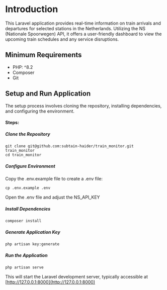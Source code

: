 # Introduction
This Laravel application provides real-time information on train arrivals and departures for selected stations in the Netherlands. Utilizing the NS (Nationale Spoorwegen) API, it offers a user-friendly dashboard to view the upcoming train schedules and any service disruptions.

## Minimum Requirements
- PHP: ^8.2
- Composer
- Git

## Setup and Run Application
The setup process involves cloning the repository, installing dependencies, and configuring the environment.

#### Steps:

##### Clone the Repository
```
git clone git@github.com:subtain-haider/train_monitor.git train_monitor
cd train_monitor
```

##### Configure Environment
Copy the .env.example file to create a .env file:
```
cp .env.example .env
```
Open the .env file and adjust the NS_API_KEY

##### Install Dependencies
```
composer install
```

##### Generate Application Key
```
php artisan key:generate
```

##### Run the Application
```
php artisan serve
```
This will start the Laravel development server, typically accessible at [http://127.0.0.1:8000](http://127.0.0.1:8000)
